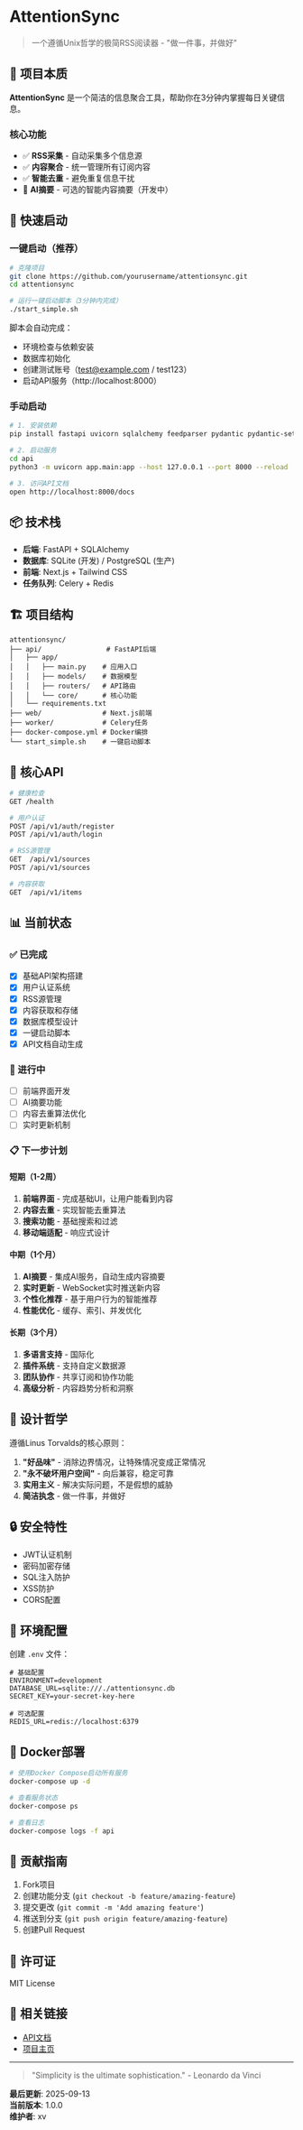 # AttentionSync

> 一个遵循Unix哲学的极简RSS阅读器 - "做一件事，并做好"

## 🎯 项目本质

**AttentionSync** 是一个简洁的信息聚合工具，帮助你在3分钟内掌握每日关键信息。

### 核心功能
- ✅ **RSS采集** - 自动采集多个信息源
- ✅ **内容聚合** - 统一管理所有订阅内容  
- ✅ **智能去重** - 避免重复信息干扰
- 🔄 **AI摘要** - 可选的智能内容摘要（开发中）

## 🚀 快速启动

### 一键启动（推荐）
```bash
# 克隆项目
git clone https://github.com/yourusername/attentionsync.git
cd attentionsync

# 运行一键启动脚本（3分钟内完成）
./start_simple.sh
```

脚本会自动完成：
- 环境检查与依赖安装
- 数据库初始化
- 创建测试账号（test@example.com / test123）
- 启动API服务（http://localhost:8000）

### 手动启动
```bash
# 1. 安装依赖
pip install fastapi uvicorn sqlalchemy feedparser pydantic pydantic-settings python-jose[cryptography] passlib[bcrypt] python-dotenv httpx

# 2. 启动服务
cd api
python3 -m uvicorn app.main:app --host 127.0.0.1 --port 8000 --reload

# 3. 访问API文档
open http://localhost:8000/docs
```

## 📦 技术栈

- **后端**: FastAPI + SQLAlchemy
- **数据库**: SQLite (开发) / PostgreSQL (生产)
- **前端**: Next.js + Tailwind CSS
- **任务队列**: Celery + Redis

## 🏗️ 项目结构

```
attentionsync/
├── api/                # FastAPI后端
│   ├── app/
│   │   ├── main.py    # 应用入口
│   │   ├── models/    # 数据模型
│   │   ├── routers/   # API路由
│   │   └── core/      # 核心功能
│   └── requirements.txt
├── web/               # Next.js前端
├── worker/            # Celery任务
├── docker-compose.yml # Docker编排
└── start_simple.sh    # 一键启动脚本
```

## 🔧 核心API

```bash
# 健康检查
GET /health

# 用户认证
POST /api/v1/auth/register
POST /api/v1/auth/login

# RSS源管理
GET  /api/v1/sources
POST /api/v1/sources

# 内容获取
GET  /api/v1/items
```

## 📊 当前状态

### ✅ 已完成
- [x] 基础API架构搭建
- [x] 用户认证系统
- [x] RSS源管理
- [x] 内容获取和存储
- [x] 数据库模型设计
- [x] 一键启动脚本
- [x] API文档自动生成

### 🔄 进行中
- [ ] 前端界面开发
- [ ] AI摘要功能
- [ ] 内容去重算法优化
- [ ] 实时更新机制

### 📋 下一步计划

#### 短期（1-2周）
1. **前端界面** - 完成基础UI，让用户能看到内容
2. **内容去重** - 实现智能去重算法
3. **搜索功能** - 基础搜索和过滤
4. **移动端适配** - 响应式设计

#### 中期（1个月）
1. **AI摘要** - 集成AI服务，自动生成内容摘要
2. **实时更新** - WebSocket实时推送新内容
3. **个性化推荐** - 基于用户行为的智能推荐
4. **性能优化** - 缓存、索引、并发优化

#### 长期（3个月）
1. **多语言支持** - 国际化
2. **插件系统** - 支持自定义数据源
3. **团队协作** - 共享订阅和协作功能
4. **高级分析** - 内容趋势分析和洞察

## 🎯 设计哲学

遵循Linus Torvalds的核心原则：

1. **"好品味"** - 消除边界情况，让特殊情况变成正常情况
2. **"永不破坏用户空间"** - 向后兼容，稳定可靠
3. **实用主义** - 解决实际问题，不是假想的威胁
4. **简洁执念** - 做一件事，并做好

## 🔒 安全特性

- JWT认证机制
- 密码加密存储
- SQL注入防护
- XSS防护
- CORS配置

## 📝 环境配置

创建 `.env` 文件：

```env
# 基础配置
ENVIRONMENT=development
DATABASE_URL=sqlite:///./attentionsync.db
SECRET_KEY=your-secret-key-here

# 可选配置
REDIS_URL=redis://localhost:6379
```

## 🐳 Docker部署

```bash
# 使用Docker Compose启动所有服务
docker-compose up -d

# 查看服务状态
docker-compose ps

# 查看日志
docker-compose logs -f api
```

## 🤝 贡献指南

1. Fork项目
2. 创建功能分支 (`git checkout -b feature/amazing-feature`)
3. 提交更改 (`git commit -m 'Add amazing feature'`)
4. 推送到分支 (`git push origin feature/amazing-feature`)
5. 创建Pull Request

## 📄 许可证

MIT License

## 🔗 相关链接

- [API文档](http://localhost:8000/docs)
- [项目主页](https://github.com/yourusername/attentionsync)

---

> "Simplicity is the ultimate sophistication." - Leonardo da Vinci

**最后更新**: 2025-09-13  
**当前版本**: 1.0.0  
**维护者**: xv
